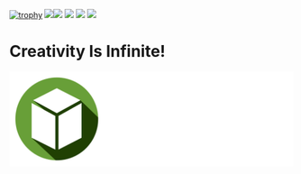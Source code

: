 [![trophy](https://github-profile-trophy.vercel.app/?username=NguyenDuck&no-bg=true&theme=onedark)](#)
[![](https://wakatime.com/badge/user/018b1f82-5e15-436a-b933-91c8b21a0fa7.svg/?style=for-the-badge&color=01336D)](https://wakatime.com/@NguyenDuck)![](https://komarev.com/ghpvc/?username=NguyenDuck&style=for-the-badge&abbreviated=true&color=01336D)
[![](https://streak-stats.demolab.com?user=NguyenDuck&theme=highcontrast&hide_border=true&date_format=j%20M%5B%20Y%5D)](#)
[![](https://github-readme-stats.vercel.app/api?username=NguyenDuck&theme=tokyonight&layout=compact)](#)
[![](https://github-readme-stats.vercel.app/api/top-langs/?username=NguyenDuck&theme=tokyonight&layout=compact)](#)

# Creativity Is Infinite!

<img src="./ic_launcher_round.svg"/>

